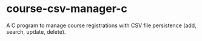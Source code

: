 # course-csv-manager-c
A C program to manage course registrations with CSV file persistence (add, search, update, delete).
